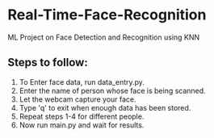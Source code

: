 # Real-Time-Face-Recognition

ML Project on Face Detection and Recognition using KNN

## Steps to follow:

1. To Enter face data, run data_entry.py.
2. Enter the name of person whose face is being scanned.
3. Let the webcam capture your face.
4. Type 'q' to exit when enough data has been stored.
5. Repeat steps 1-4 for different people.
6. Now run main.py and wait for results.
